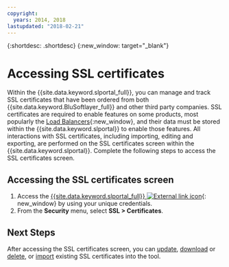 ```yaml
---
copyright:
  years: 2014, 2018
lastupdated: "2018-02-21"
---
```


{:shortdesc: .shortdesc}
{:new_window: target="_blank"}

# Accessing SSL certificates

Within the {{site.data.keyword.slportal_full}}, you can manage and track SSL certificates that have been ordered from both {{site.data.keyword.BluSoftlayer_full}} and other third party companies. SSL certificates are required to enable features on some products, most popularly the [Load Balancers](/docs/infrastructure/local-load-balancer/about.html){:new_window}, and their data must be stored within the {{site.data.keyword.slportal}} to enable those features. All interactions with SSL certificates, including importing, editing and exporting, are performed on the SSL certificates screen within the {{site.data.keyword.slportal}}. Complete the following steps to access the SSL certificates screen.

## Accessing the SSL certificates screen

1. Access the [{{site.data.keyword.slportal_full}} ![External link icon](../../icons/launch-glyph.svg "External link icon")](https://control.softlayer.com/){: new_window} by using your unique credentials.
2. From the **Security** menu, select **SSL > Certificates**.

## Next Steps

After accessing the SSL certificates screen, you can  [update](view-and-update-ssl-certificate.html), [download](download-ssl-certificate-details.html) or [delete](delete-ssl-certificate.html), or [import](import-ssl-certificate.html) existing SSL certificates into the tool.
